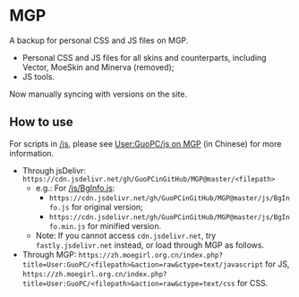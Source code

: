 # MGP
A backup for personal CSS and JS files on MGP.

- Personal CSS and JS files for all skins and counterparts, including Vector, MoeSkin and Minerva (removed);
- JS tools.

Now manually syncing with versions on the site.

## How to use
For scripts in [/js](/js), please see [User:GuoPC/js on MGP](https://zh.moegirl.org.cn/User:GuoPC/js) (in Chinese) for more information.

- Through jsDelivr: `https://cdn.jsdelivr.net/gh/GuoPCinGitHub/MGP@master/<filepath>`
  - e.g.: For [/js/BgInfo.js](/js/BgInfo.js):
    - `https://cdn.jsdelivr.net/gh/GuoPCinGitHub/MGP@master/js/BgInfo.js` for original version;
    - `https://cdn.jsdelivr.net/gh/GuoPCinGitHub/MGP@master/js/BgInfo.min.js` for minified version.
  - Note: If you cannot access `cdn.jsdelivr.net`, try `fastly.jsdelivr.net` instead, or load through MGP as follows.
- Through MGP: `https://zh.moegirl.org.cn/index.php?title=User:GuoPC/<filepath>&action=raw&ctype=text/javascript` for JS, `https://zh.moegirl.org.cn/index.php?title=User:GuoPC/<filepath>&action=raw&ctype=text/css` for CSS.

